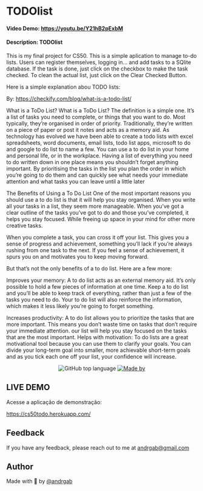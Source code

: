 # TODOlist
#### Video Demo:  <https://youtu.be/Y21hB2pExbM>
#### Description: TODOlist
This is my final project for CS50.
This is a simple aplication to manage to-do lists.
Users can register themselves, logging in... and
add tasks to a SQlite database.
If the task is done, just click on the checkbox to make the
task checked.
To clean the actual list, just click on the Clear Checked Button.

Here is a simple explanation abou TODO lists:

By: https://checkify.com/blog/what-is-a-todo-list/

What is a ToDo List?
What is a ToDo List? The definition is a simple one.
It’s a list of tasks you need to complete, or things that you want to do.
Most typically, they’re organised in order of priority.
Traditionally, they’re written on a piece of paper or post it notes and acts as a memory aid.
As technology has evolved we have been able to create a todo lists with excel spreadsheets,
word documents, email lists, todo list apps, microsoft to do and google to do list to name a few.
You can use a to do list in your home and personal life, or in the workplace.
Having a list of everything you need to do written down in one place means you shouldn’t forget
anything important. By prioritising the tasks in the list you plan the order in which you’re going
to do them and can quickly see what needs your immediate attention and what tasks you
can leave until a little later

The Benefits of Using a To Do List
One of the most important reasons you should use a to
do list is that it will help you stay organised. When you write all your tasks in a list,
they seem more manageable. When you’ve got a clear outline of the tasks you’ve got to do and
those you’ve completed, it helps you stay focused. While freeing up space in your mind for other more creative tasks.

When you complete a task, you can cross it off your list. This gives you a sense of
progress and achievement, something you’ll lack if you’re always rushing from one task to the next.
If you feel a sense of achievement, it spurs you on and motivates you to keep moving forward.

But that’s not the only benefits of a to do list. Here are a few more:

Improves your memory: A to do list acts as an external memory aid. It’s only
possible to hold a few pieces of information at one time. Keep a to do list
and you’ll be able to keep track of everything, rather than just a few of the
tasks you need to do. Your to do list will also reinforce the information, which
makes it less likely you’re going to forget something.

Increases productivity: A to do list allows you to prioritize the tasks that are more
important. This means you don’t waste time on tasks that don’t require your immediate attention.
our list will help you stay focused on the tasks that are the most important.
Helps with motivation: To do lists are a great motivational tool because you
can use them to clarify your goals. You can divide your long-term goal into smaller,
more achievable short-term goals and as you tick each one off your list, your confidence will increase.
<p align="center">
  <img alt="GitHub top language" src="https://img.shields.io/github/languages/top/Andrgab/todo?color=6485e3&logo=Python">
  <a href="https://www.linkedin.com/in/andrgab/" target="_blank" rel="noopener noreferrer">
    <img alt="Made by" src="https://img.shields.io/badge/made%20by-Andre%20Gabriel-ff69b4?logo=linkedin">
  </a>
</p>

## LIVE DEMO

Acesse a aplicação de demonstração:

<a href="https://cs50todo.herokuapp.com/" target="_blank" rel="noopener noreferrer">
    https://cs50todo.herokuapp.com/
  </a>


## Feedback

If you have any feedback, please reach out to me at andrgab@gmail.com

## Author

Made with :purple_heart: by [@andrgab](https://www.github.com/andrgab)
